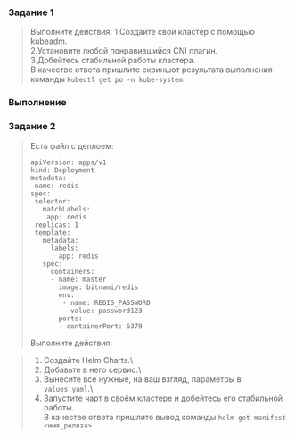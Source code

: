 ### Задание 1
>Выполните действия:
> 1.Создайте свой кластер с помощью kubeadm.\
> 2.Установите любой понравившийся CNI плагин.\
> 3.Добейтесь стабильной работы кластера.\
>В качестве ответа пришлите скриншот результата выполнения команды ```kubectl get po -n kube-system```

### Выполнение

### Задание 2

>Есть файл с деплоем:
>```
>apiVersion: apps/v1
>kind: Deployment
>metadata:
>  name: redis
>spec:
>  selector:
>    matchLabels:
>     app: redis
>  replicas: 1
>  template:
>    metadata:
>      labels:
>        app: redis
>    spec:
>      containers:
>      - name: master
>        image: bitnami/redis
>        env:
>         - name: REDIS_PASSWORD
>           value: password123
>        ports:
>        - containerPort: 6379
>```
>Выполните действия:

>1. Создайте Helm Charts.\
>2. Добавьте в него сервис.\
>3. Вынесите все нужные, на ваш взгляд, параметры в ```values.yaml```.\
>4. Запустите чарт в своём кластере и добейтесь его стабильной работы.\
>В качестве ответа пришлите вывод команды ```helm get manifest <имя_релиза>```
